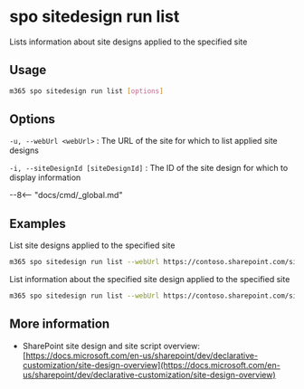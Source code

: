 # spo sitedesign run list

Lists information about site designs applied to the specified site

## Usage

```sh
m365 spo sitedesign run list [options]
```

## Options

`-u, --webUrl <webUrl>`
: The URL of the site for which to list applied site designs

`-i, --siteDesignId [siteDesignId]`
: The ID of the site design for which to display information

--8<-- "docs/cmd/_global.md"

## Examples

List site designs applied to the specified site

```sh
m365 spo sitedesign run list --webUrl https://contoso.sharepoint.com/sites/team-a
```

List information about the specified site design applied to the specified site

```sh
m365 spo sitedesign run list --webUrl https://contoso.sharepoint.com/sites/team-a --siteDesignId 6ec3ca5b-d04b-4381-b169-61378556d76e
```

## More information

- SharePoint site design and site script overview: [https://docs.microsoft.com/en-us/sharepoint/dev/declarative-customization/site-design-overview](https://docs.microsoft.com/en-us/sharepoint/dev/declarative-customization/site-design-overview)